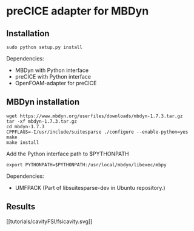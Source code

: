 # preCICE adapter for MBDyn #

## Installation ##
```
sudo python setup.py install
```

Dependencies:
*    MBDyn with Python interface
*    preCICE with Python interface
*    OpenFOAM-adapter for preCICE

## MBDyn installation ##
```
wget https://www.mbdyn.org/userfiles/downloads/mbdyn-1.7.3.tar.gz
tar -xf mbdyn-1.7.3.tar.gz
cd mbdyn-1.7.3
CPPFLAGS=-I/usr/include/suitesparse ./configure --enable-python=yes
make 
make install
```

Add the Python interface path to $PYTHONPATH
```
export PYTHONPATH=$PYTHONPATH:/usr/local/mbdyn/libexec/mbpy
```

Dependencies:
*    UMFPACK (Part of libsuitesparse-dev in Ubuntu repository.)
## Results ##
[[tutorials/cavityFSI/fsicavity.svg]]
